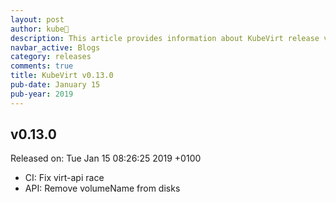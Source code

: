 ```yaml
---
layout: post
author: kube🤖
description: This article provides information about KubeVirt release v0.13.0 changes
navbar_active: Blogs
category: releases
comments: true
title: KubeVirt v0.13.0
pub-date: January 15
pub-year: 2019
---
```



## v0.13.0

Released on: Tue Jan 15 08:26:25 2019 +0100

- CI: Fix virt-api race
- API: Remove volumeName from disks
